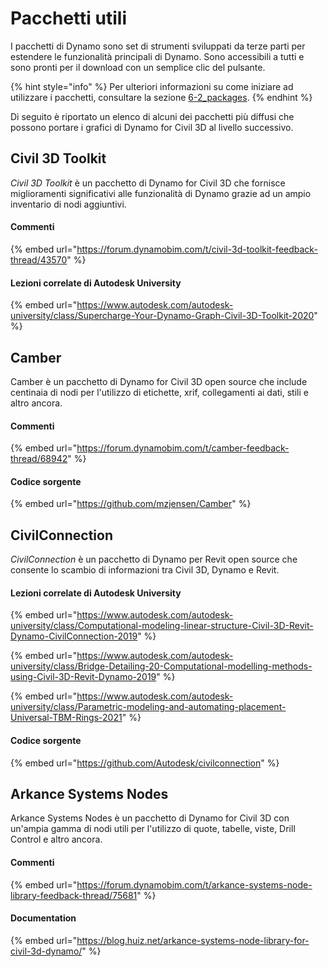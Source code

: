 # Pacchetti utili

I pacchetti di Dynamo sono set di strumenti sviluppati da terze parti per estendere le funzionalità principali di Dynamo. Sono accessibili a tutti e sono pronti per il download con un semplice clic del pulsante.

{% hint style="info" %}
 Per ulteriori informazioni su come iniziare ad utilizzare i pacchetti, consultare la sezione [6-2_packages](../6\_custom\_nodes\_and\_packages/6-2\_packages/ "mention"). 
{% endhint %}

Di seguito è riportato un elenco di alcuni dei pacchetti più diffusi che possono portare i grafici di Dynamo for Civil 3D al livello successivo.

## Civil 3D Toolkit

_Civil 3D Toolkit_ è un pacchetto di Dynamo for Civil 3D che fornisce miglioramenti significativi alle funzionalità di Dynamo grazie ad un ampio inventario di nodi aggiuntivi.

#### Commenti

{% embed url="https://forum.dynamobim.com/t/civil-3d-toolkit-feedback-thread/43570" %}

#### Lezioni correlate di Autodesk University

{% embed url="https://www.autodesk.com/autodesk-university/class/Supercharge-Your-Dynamo-Graph-Civil-3D-Toolkit-2020" %}

## Camber

Camber è un pacchetto di Dynamo for Civil 3D open source che include centinaia di nodi per l'utilizzo di etichette, xrif, collegamenti ai dati, stili e altro ancora.

#### Commenti

{% embed url="https://forum.dynamobim.com/t/camber-feedback-thread/68942" %}

#### Codice sorgente

{% embed url="https://github.com/mzjensen/Camber" %}

## CivilConnection

_CivilConnection_ è un pacchetto di Dynamo per Revit open source che consente lo scambio di informazioni tra Civil 3D, Dynamo e Revit.

#### Lezioni correlate di Autodesk University

{% embed url="https://www.autodesk.com/autodesk-university/class/Computational-modeling-linear-structure-Civil-3D-Revit-Dynamo-CivilConnection-2019" %}

{% embed url="https://www.autodesk.com/autodesk-university/class/Bridge-Detailing-20-Computational-modelling-methods-using-Civil-3D-Revit-Dynamo-2019" %}

{% embed url="https://www.autodesk.com/autodesk-university/class/Parametric-modeling-and-automating-placement-Universal-TBM-Rings-2021" %}

#### Codice sorgente

{% embed url="https://github.com/Autodesk/civilconnection" %}

## Arkance Systems Nodes

Arkance Systems Nodes è un pacchetto di Dynamo for Civil 3D con un'ampia gamma di nodi utili per l'utilizzo di quote, tabelle, viste, Drill Control e altro ancora.

#### Commenti

{% embed url="https://forum.dynamobim.com/t/arkance-systems-node-library-feedback-thread/75681" %}

#### Documentation

{% embed url="https://blog.huiz.net/arkance-systems-node-library-for-civil-3d-dynamo/" %}
